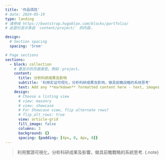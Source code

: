 ```yaml
---
title: '作品項目'
# date: 2024-05-19
type: landing
# 请参阅 https://bootstrap.hugoblox.com/blocks/portfolio/  
# 此部分显示来自 `content/project/` 的内容。

design:
  # Section spacing
  spacing: '5rem'

# Page sections
sections:
  - block: collection
    # 要显示的页面类型。例如：project。
    content:
      title: 分析科研成果及影响
      subtitle: '利用实证可视化，分析科研成果及影响，做具前瞻战略的系统思考'
      text: Add any **markdown** formatted content here - text, images, videos, galleries - and even HTML code!
    design:
      # Choose a listing view
      # view: masonry 
      # view: showcase
      # For Showcase view, flip alternate rows?
      # flip_alt_rows: true
      view: article-grid
      fill_image: false
      columns: 3
      background: {}
      spacing: {padding: [4px, 0, 4px, 0]}
---
```

> 利用實證可視化，分析科研成果及影響，做具前瞻戰略的系統思考. 
{.note} 